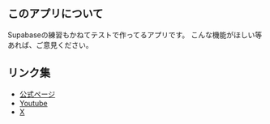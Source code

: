 ## このアプリについて

Supabaseの練習もかねてテストで作ってるアプリです。
こんな機能がほしい等あれば、ご意見ください。

## リンク集

- [公式ページ](neet-map.com)
- [Youtube](https://www.youtube.com/@NEET%E7%9B%B8%E4%BA%92%E6%89%B6%E5%8A%A9%E8%A8%88%E7%94%BB)
- [X](https://x.com/neet_map)
